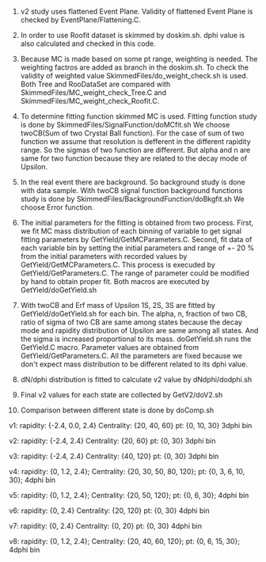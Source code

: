 
1. v2 study uses flattened Event Plane.
	Validity of flattened Event Plane is checked by EventPlane/Flattening.C.

2. In order to use Roofit dataset is skimmed by doskim.sh.
	dphi value is also calculated and checked in this code.

3. Because MC is made based on some pt range, weighting is needed.
	The weighting factros are added as branch in the doskim.sh.
	To check the validity of weighted value SkimmedFiles/do_weight_check.sh is used.
	Both Tree and RooDataSet are compared with SkimmedFiles/MC_weight_check_Tree.C and SkimmedFiles/MC_weight_check_Roofit.C.

4. To determine fitting function skimmed MC is used.
	Fitting function study is done by SkimmedFiles/SignalFunction/doMCfit.sh
	We choose twoCB(Sum of two Crystal Ball function).
	For the case of sum of two function we assume that resolution is defferent in the different rapidity range. So the sigmas of two function are different. But alpha and n are same for two function because they are related to the decay mode of Upsilon.

5. In the real event there are background. So background study is done with data sample.
	With twoCB signal function background functions study is done by SkimmedFiles/BackgroundFunction/doBkgfit.sh
	We choose Error function.

6. The initial parameters for the fitting is obtained from two process. First, we fit MC mass distribution of each binning of variable to get signal fitting parameters by GetYield/GetMCParameters.C.
	Second, fit data of each variable bin by setting the initial parameters and range of +- 20 % from the initial parameters with recorded values by GetYield/GetMCParameters.C. This process is execuded by GetYield/GetParameters.C. The range of parameter could be modified by hand to obtain proper fit.
	Both macros are executed by GetYield/doGetYield.sh

7. With twoCB and Erf mass of Upsilon 1S, 2S, 3S are fitted by GetYield/doGetYield.sh for each bin.
	The alpha, n, fraction of two CB, ratio of sigma of two CB are same among states because the decay mode and rapidity distribution of Upsilon are same among all states.
	And the sigma is increased proportional to its mass.
	doGetYield.sh runs the GetYield.C macro.
	Parameter values are obtained from GetYield/GetParameters.C. All the parameters are fixed because we don't expect mass distribution to be different related to its dphi value.

8. dN/dphi distribution is fitted to calculate v2 value by dNdphi/dodphi.sh

9. Final v2 values for each state are collected by GetV2/doV2.sh

10. Comparison between different state is done by doComp.sh

v1:
rapidity: {-2.4, 0.0, 2.4}
Centrality: {20, 40, 60}
pt: {0, 10, 30}
3dphi bin

v2:
rapidity: {-2.4, 2.4}
Centrality: {20, 60}
pt: {0, 30}
3dphi bin

v3:
rapidity: {-2.4, 2.4}
Centrality: {40, 120}
pt: {0, 30}
3dphi bin

v4:
rapidity: {0, 1.2, 2.4};
Centrality: {20, 30, 50, 80, 120};
pt: {0, 3, 6, 10, 30};
4dphi bin

v5:
rapidity: {0, 1.2, 2.4};
Centrality: {20, 50, 120};
pt: {0, 6, 30};
4dphi bin

v6:
rapidity: {0, 2.4}
Centrality: {20, 120}
pt: {0, 30}
4dphi bin

v7:
rapidity: {0, 2.4}
Centrality: {0, 20}
pt: {0, 30}
4dphi bin

v8:
rapidity: {0, 1.2, 2.4};
Centrality: {20, 40, 60, 120};
pt: {0, 6, 15, 30};
4dphi bin

